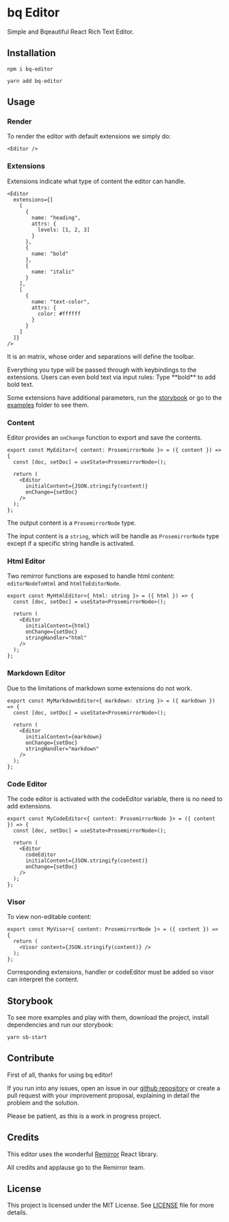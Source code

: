 # bq Editor

Simple and Bqeautiful React Rich Text Editor.

## Installation

```
npm i bq-editor
```
```
yarn add bq-editor
```

## Usage

### Render

To render the editor with default extensions we simply do:

```
<Editor />
```

### Extensions

Extensions indicate what type of content the editor can handle.

```
<Editor
  extensions={[
    [
      {
        name: "heading",
        attrs: {
          levels: [1, 2, 3]
        }
      },
      {
        name: "bold"
      },
      {
        name: "italic"
      }
    ],
    [
      {
        name: "text-color",
        attrs: {
          color: #ffffff
        }
      }
    ]
  ]}
/>
```

It is an matrix, whose order and separations will define the toolbar.

Everything you type will be passed through with keybindings to the extensions. Users can even bold text via input rules: Type \*\*bold\*\* to add bold text.

Some extensions have additional parameters, run the [storybook](https://github.com/bq-educacion/bq-editor#storybook) or go to the [examples](https://github.com/bq-educacion/bq-editor/tree/main/src/examples) folder to see them.

### Content

Editor provides an `onChange` function to export and save the contents.

```
export const MyEditor<{ content: ProsemirrorNode }> = ({ content }) => {
  const [doc, setDoc] = useState<ProsemirrorNode>();

  return (
    <Editor
      initialContent={JSON.stringify(content)}
      onChange={setDoc}
    />
  );
};
```

The output content is a `ProsemirrorNode` type.

The input content is a `string`, which will be handle as `ProsemirrorNode` type except if a specific string handle is activated.

### Html Editor

Two remirror functions are exposed to handle html content: `editorNodeToHtml` and `htmlToEditorNode`.

```
export const MyHtmlEditor<{ html: string }> = ({ html }) => {
  const [doc, setDoc] = useState<ProsemirrorNode>();

  return (
    <Editor
      initialContent={html}
      onChange={setDoc}
      stringHandler="html"
    />
  );
};
```

### Markdown Editor

Due to the limitations of markdown some extensions do not work.

```
export const MyMarkdownEditor<{ markdown: string }> = ({ markdown }) => {
  const [doc, setDoc] = useState<ProsemirrorNode>();

  return (
    <Editor
      initialContent={markdown}
      onChange={setDoc}
      stringHandler="markdown"
    />
  );
};
```

### Code Editor

The code editor is activated with the codeEditor variable, there is no need to add extensions.

```
export const MyCodeEditor<{ content: ProsemirrorNode }> = ({ content }) => {
  const [doc, setDoc] = useState<ProsemirrorNode>();

  return (
    <Editor
      codeEditor
      initialContent={JSON.stringify(content)}
      onChange={setDoc}
    />
  );
};
```

### Visor

To view non-editable content:

```
export const MyVisor<{ content: ProsemirrorNode }> = ({ content }) => {
  return (
    <Visor content={JSON.stringify(content)} />
  );
};
```

Corresponding extensions, handler or codeEditor must be added so visor can interpret the content.

## Storybook

To see more examples and play with them, download the project, install dependencies and run our storybook:

```
yarn sb-start
```

## Contribute

First of all, thanks for using bq editor!

If you run into any issues, open an issue in our [github repository](https://github.com/bq-educacion/bq-editor) or create a pull request with your improvement proposal, explaining in detail the problem and the solution.

Please be patient, as this is a work in progress project.

## Credits

This editor uses the wonderful [Remirror](https://remirror.io/) React library.

All credits and applause go to the Remirror team.

## License

This project is licensed under the MIT License. See [LICENSE](https://github.com/bq-educacion/bq-editor/blob/main/LICENSE) file for more details.
